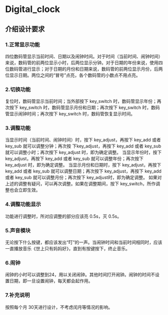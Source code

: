 # Digital_clock

## 介绍设计要求

### 1.正常显示功能

四位数码管显示当前时间、日期以及闹钟时间。对于时间（当前时间、闹钟时间）来说，数码管的前两位显示小时，后两位显示分钟。对于日期的年份来说，使用四位数码管进行显示；对于日期的月份和日期来说，数码管的前两位显示月份，后两位显示日期。两位之间的“冒号”点亮，各个数码管的小数点不用点亮。

### 2.切换功能
复位时，数码管显示当前时间；当外部按下 key_switch 时，数码管显示年份；再次按下 key_switch 时，数码管显示月份和日期；再次按下 key_switch 时，数码管显示闹钟时间；再次按下  key_switch 时，数码管恢复显示时间。

### 3.调整功能
当显示时间（当前时间、闹钟时间）时，按下 key_adjust，再按下 key_add 或者 key_sub 就可以调整分钟；再次按 下key_adjust，再按下 key_add 或者 key_sub 就可以调整小时；再次按下 key_adjust 时，即为确定调整。
当显示年份时，按下 key_adjust，再按下 key_add 或者 key_sub 就可以调整年份；再次按下 key_adjust 时，即为确定调整。
当显示月份和日期时，按下 key_adjust，再按下 key_add 或者 key_sub 就可以调整日期；再次按下 key_adjust，再按下 key_add 或者 key_sub 就可以调整月份；再次按下 key_adjust时，即为确定调整。
如果对上述的调整有疑问，可以再次调整。如果在调整期间，按下 key_switch，所作调整也会立即生效。

### 4.调整功能显示
功能进行调整时，所对应调整的部分应该亮 0.5s，灭 0.5s。

### 5.声音模块
无论按下什么按键，都应该发出“叮”的一声。当闹钟时间和当前时间相同时，应该一直播放音乐《世上只有妈妈好》，直到有按键按下，终止音乐。

### 6.闹钟
闹钟的小时可以调整到24，用以关闭闹钟。其他时间打开闹钟。闹钟的时间不设置日期，即一旦设置闹钟，每天都会起作用。

### 7.补充说明
按照每个月 30天进行设计，不考虑闰月等情况的影响。

